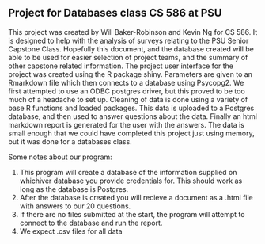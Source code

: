 ## Project for Databases class CS 586 at PSU
This project was created by Will Baker-Robinson and Kevin Ng for CS 586. It is designed to help with the analysis of surveys relating to the PSU Senior Capstone Class. Hopefully this document, and the database created will be able to be used for easier selection of project teams, and the summary of other capstone related information. The project user interface for the project was created using the R package shiny. Parameters are given to an Rmarkdown file which then connects to a database using Psycopg2. We first attempted to use an ODBC postgres driver, but this proved to be too much of a headache to set up. Cleaning of data is done using a variety of base R functions and loaded packages. This data is uploaded to a Postgres database, and then used to answer questions about the data. Finally an html markdown report is generated for the user with the answers. The data is small enough that we could have completed this project just using memory, but it was done for a databases class.

Some notes about our program:  
1. This program will create a database of the information supplied on whichiver database you provide credentials for. This should work as long as the database is Postgres.  
2. After the database is created you will recieve a document as a .html file with answers to our 20 questions.  
3. If there are no files submitted at the start, the program will attempt to connect to the database and run the report.  
4. We expect .csv files for all data
